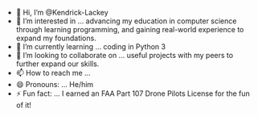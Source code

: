 - 👋 Hi, I’m @Kendrick-Lackey
- 👀 I’m interested in ... advancing my education in computer science through learning programming, and gaining real-world experience to expand my foundations.
- 🌱 I’m currently learning ... coding in Python 3
- 💞️ I’m looking to collaborate on ... useful projects with my peers to further expand our skills.
- 📫 How to reach me ... 
- 😄 Pronouns: ... He/him
- ⚡ Fun fact: ... I earned an FAA Part 107 Drone Pilots License for the fun of it!

<!---
Kendrick-Lackey/Kendrick-Lackey is a ✨ special ✨ repository because its `README.md` (this file) appears on your GitHub profile.
You can click the Preview link to take a look at your changes.
--->
